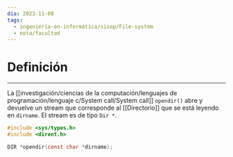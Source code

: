 ```yaml
---
dia: 2023-11-08
tags:
  - ingeniería-en-informática/sisop/File-system
  - nota/facultad
---
```

# Definición
---
La [[investigación/ciencias de la computación/lenguajes de programación/lenguaje c/System call/System call]] `opendir()` abre y devuelve un stream que corresponde al [[Directorio]] que se está leyendo en `dirname`. El stream es de tipo `Dir *`.

```c
#include <sys/types.h>
#include <dirent.h>

DIR *opendir(const char *dirname);
```
 